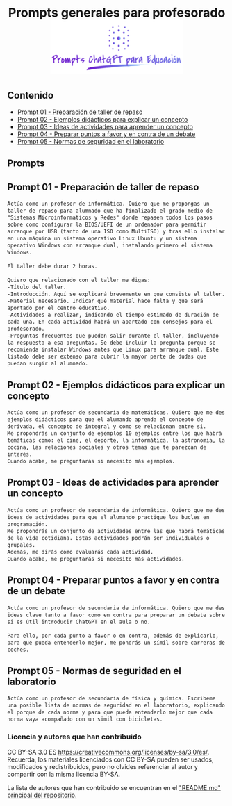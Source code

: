 <div align="center">

<!-- title -->

# Prompts generales para profesorado![Logo](../../logo.png)
</div>

## Contenido
- [Prompt 01 - Preparación de taller de repaso](#prompt01)
- [Prompt 02 - Ejemplos didácticos para explicar un concepto](#prompt02)
- [Prompt 03 - Ideas de actividades para aprender un concepto](#prompt03)
- [Prompt 04 - Preparar puntos a favor y en contra de un debate](#prompt04)
- [Prompt 05 - Normas de seguridad en el laboratorio](#prompt05)


## Prompts
## <a name="prompt01"></a> Prompt 01 - Preparación de taller de repaso
```
Actúa como un profesor de informática. Quiero que me propongas un taller de repaso para alumnado que ha finalizado el grado medio de "Sistemas Microinformaticos y Redes" donde repasen todos los pasos sobre como configurar la BIOS/UEFI de un ordenador para permitir arranque por USB (tanto de una ISO como MultiISO) y tras ello instalar en una máquina un sistema operativo Linux Ubuntu y un sistema operativo Windows con arranque dual, instalando primero el sistema Windows.

El taller debe durar 2 horas.

Quiero que relacionado con el taller me digas: 
-Título del taller.
-Introducción. Aquí se explicará brevemente en que consiste el taller.
-Material necesario. Indicar qué material hace falta y que será aportado por el centro educativo.
-Actividades a realizar, indicando el tiempo estimado de duración de cada una. En cada actividad habrá un apartado con consejos para el profesorado.
-Preguntas frecuentes que pueden salir durante el taller, incluyendo la respuesta a esa preguntas. Se debe incluir la pregunta porque se recomienda instalar Windows antes que Linux para arranque dual. Este listado debe ser extenso para cubrir la mayor parte de dudas que puedan surgir al alumnado.
```

## <a name="prompt02"></a> Prompt 02 - Ejemplos didácticos para explicar un concepto
```
Actúa como un profesor de secundaria de matemáticas. Quiero que me des ejemplos didácticos para que el alumando aprenda el concepto de derivada, el concepto de integral y como se relacionan entre si.
Me propondrás un conjunto de ejemplos 10 ejemplos entre los que habrá temáticas como: el cine, el deporte, la informática, la astronomia, la cocina, las relaciones sociales y otros temas que te parezcan de interés.
Cuando acabe, me preguntarás si necesito más ejemplos.

```

## <a name="prompt03"></a> Prompt 03 - Ideas de actividades para aprender un concepto
```
Actúa como un profesor de secundaria de informática. Quiero que me des ideas de actividades para que el alumando practique los bucles en programación.
Me propondrás un conjunto de actividades entre las que habrá temáticas de la vida cotidiana. Estas actividades podrán ser individuales o grupales.
Además, me dirás como evaluarás cada actividad.
Cuando acabe, me preguntarás si necesito más actividades.
```


## <a name="prompt04"></a> Prompt 04 - Preparar puntos a favor y en contra de un debate
```
Actúa como un profesor de secundaria de informática. Quiero que me des ideas clave tanto a favor como en contra para preparar un debate sobre si es útil introducir ChatGPT en el aula o no.

Para ello, por cada punto a favor o en contra, además de explicarlo, para que pueda entenderlo mejor, me pondrás un símil sobre carreras de coches.
```


## <a name="prompt05"></a> Prompt 05 - Normas de seguridad en el laboratorio
```
Actúa como un profesor de secundaria de física y química. Escribeme una posible lista de normas de seguridad en el laboratorio, explicando el porque de cada norma y para que pueda entenderlo mejor que cada norma vaya acompañado con un simil con bicicletas.
```

### Licencia y autores que han contribuido

CC BY-SA 3.0 ES https://creativecommons.org/licenses/by-sa/3.0/es/. Recuerda, los materiales licenciados con CC BY-SA pueden ser usados, modificados y redistribuidos, pero no olvides referenciar al autor y compartir con la misma licencia BY-SA.

La lista de autores que han contribuido se encuentran en el ["README.md" principal del repositorio.](https://github.com/sergarb1/awesome-list-prompts-chagpt-educacion/blob/main/README.md)